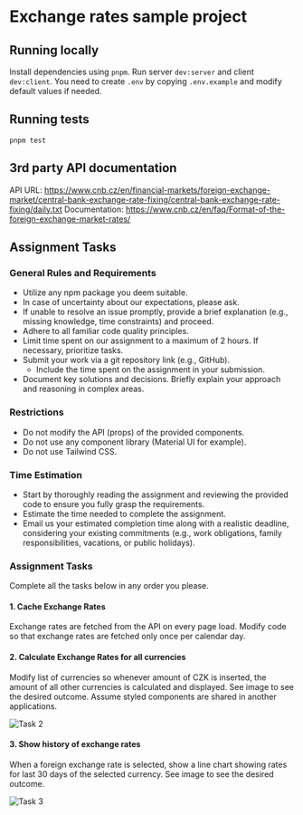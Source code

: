 # Exchange rates sample project

## Running locally
Install dependencies using `pnpm`.
Run server `dev:server` and client `dev:client`. You need to create `.env` by copying `.env.example` and modify default values if needed.

## Running tests
`pnpm test`

## 3rd party API documentation
API URL: https://www.cnb.cz/en/financial-markets/foreign-exchange-market/central-bank-exchange-rate-fixing/central-bank-exchange-rate-fixing/daily.txt
Documentation: https://www.cnb.cz/en/faq/Format-of-the-foreign-exchange-market-rates/

## Assignment Tasks

### General Rules and Requirements

-   Utilize any npm package you deem suitable.
-   In case of uncertainty about our expectations, please ask.
-   If unable to resolve an issue promptly, provide a brief explanation (e.g., missing knowledge, time constraints) and proceed.
-   Adhere to all familiar code quality principles.
-   Limit time spent on our assignment to a maximum of 2 hours. If necessary, prioritize tasks.
-   Submit your work via a git repository link (e.g., GitHub).
    -   Include the time spent on the assignment in your submission.
-   Document key solutions and decisions. Briefly explain your approach and reasoning in complex areas.

### Restrictions

-   Do not modify the API (props) of the provided components.
-   Do not use any component library (Material UI for example).
-   Do not use Tailwind CSS.

### Time Estimation

-   Start by thoroughly reading the assignment and reviewing the provided code to ensure you fully grasp the requirements.
-   Estimate the time needed to complete the assignment.
-   Email us your estimated completion time along with a realistic deadline, considering your existing commitments (e.g., work obligations, family responsibilities, vacations, or public holidays).

### Assignment Tasks

Complete all the tasks below in any order you please.

#### 1. Cache Exchange Rates
Exchange rates are fetched from the API on every page load. Modify code so that exchange rates are fetched only once per calendar day. 

#### 2. Calculate Exchange Rates for all currencies
Modify list of currencies so whenever amount of CZK is inserted, the amount of all other currencies is calculated and displayed. See image to see the desired outcome. Assume styled components are shared in another applications.

![Task 2](./task-2.png)


#### 3. Show history of exchange rates
When a foreign exchange rate is selected, show a line chart showing rates for last 30 days of the selected currency. See image to see the desired outcome.

![Task 3](./task-3.png)
